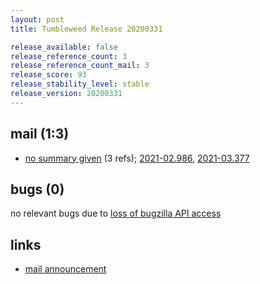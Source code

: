```yaml
---
layout: post
title: Tumbleweed Release 20200331

release_available: false
release_reference_count: 3
release_reference_count_mail: 3
release_score: 93
release_stability_level: stable
release_version: 20200331
---
```


## mail (1:3)

- [no summary given](https://github.com/boombatower/tumbleweed-review/issues/10) (3 refs); [2021-02.986](https://github.com/boombatower/tumbleweed-review/issues/10), [2021-03.377](https://github.com/boombatower/tumbleweed-review/issues/10)

## bugs (0)

<!--more-->

no relevant bugs due to [loss of bugzilla API access](https://bugzilla.opensuse.org/show_bug.cgi?id=1157722)



## links

- [mail announcement](https://github.com/boombatower/tumbleweed-review/issues/10)
